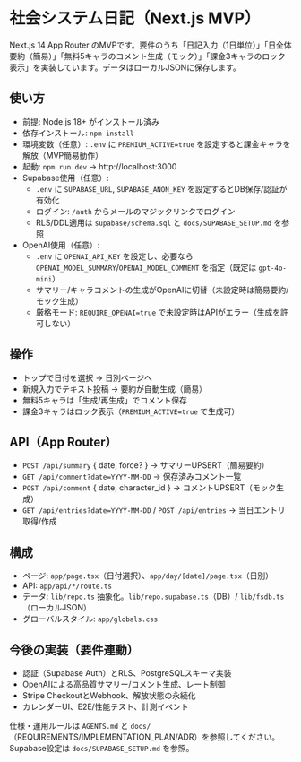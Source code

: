 # 社会システム日記（Next.js MVP）

Next.js 14 App Router のMVPです。要件のうち「日記入力（1日単位）」「日全体要約（簡易）」「無料5キャラのコメント生成（モック）」「課金3キャラのロック表示」を実装しています。データはローカルJSONに保存します。

## 使い方
- 前提: Node.js 18+ がインストール済み
- 依存インストール: `npm install`
- 環境変数（任意）: `.env` に `PREMIUM_ACTIVE=true` を設定すると課金キャラを解放（MVP簡易動作）
- 起動: `npm run dev` → http://localhost:3000
- Supabase使用（任意）:
  - `.env` に `SUPABASE_URL`, `SUPABASE_ANON_KEY` を設定するとDB保存/認証が有効化
  - ログイン: `/auth` からメールのマジックリンクでログイン
  - RLS/DDL適用は `supabase/schema.sql` と `docs/SUPABASE_SETUP.md` を参照
- OpenAI使用（任意）:
  - `.env` に `OPENAI_API_KEY` を設定し、必要なら `OPENAI_MODEL_SUMMARY`/`OPENAI_MODEL_COMMENT` を指定（既定は `gpt-4o-mini`）
  - サマリー/キャラコメントの生成がOpenAIに切替（未設定時は簡易要約/モック生成）
  - 厳格モード: `REQUIRE_OPENAI=true` で未設定時はAPIがエラー（生成を許可しない）

## 操作
- トップで日付を選択 → 日別ページへ
- 新規入力でテキスト投稿 → 要約が自動生成（簡易）
- 無料5キャラは「生成/再生成」でコメント保存
- 課金3キャラはロック表示（`PREMIUM_ACTIVE=true` で生成可）

## API（App Router）
- `POST /api/summary` { date, force? } → サマリーUPSERT（簡易要約）
- `GET /api/comment?date=YYYY-MM-DD` → 保存済みコメント一覧
- `POST /api/comment` { date, character_id } → コメントUPSERT（モック生成）
- `GET /api/entries?date=YYYY-MM-DD` / `POST /api/entries` → 当日エントリ取得/作成

## 構成
- ページ: `app/page.tsx`（日付選択）、`app/day/[date]/page.tsx`（日別）
- API: `app/api/*/route.ts`
- データ: `lib/repo.ts` 抽象化。`lib/repo.supabase.ts`（DB）/ `lib/fsdb.ts`（ローカルJSON）
- グローバルスタイル: `app/globals.css`

## 今後の実装（要件連動）
- 認証（Supabase Auth）とRLS、PostgreSQLスキーマ実装
- OpenAIによる高品質サマリー/コメント生成、レート制御
- Stripe CheckoutとWebhook、解放状態の永続化
- カレンダーUI、E2E/性能テスト、計測イベント

仕様・運用ルールは `AGENTS.md` と `docs/`（REQUIREMENTS/IMPLEMENTATION_PLAN/ADR）を参照してください。
Supabase設定は `docs/SUPABASE_SETUP.md` を参照。
